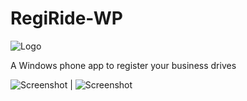RegiRide-WP
===========

![Logo](http://cdn.marketplaceimages.windowsphone.com/v8/images/951a0191-35c1-4267-8d56-3cecc1d4eac2?imageType=ws_icon_large)

A Windows phone app to register your business drives

![Screenshot](http://cdn.marketplaceimages.windowsphone.com/v8/images/c5ddfb7f-2866-4979-a0e4-43721ae4f9fd?imageType=ws_screenshot_large&rotation=0) | ![Screenshot](http://cdn.marketplaceimages.windowsphone.com/v8/images/46440d9d-1649-4ef2-9474-252462f3dcac?imageType=ws_screenshot_large&rotation=0)
